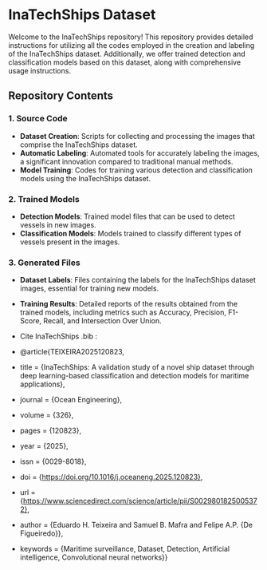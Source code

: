 # InaTechShips Dataset

Welcome to the InaTechShips repository! This repository provides detailed instructions for utilizing all the codes employed in the creation and labeling of the InaTechShips dataset. Additionally, we offer trained detection and classification models based on this dataset, along with comprehensive usage instructions.

## Repository Contents

### 1. Source Code
- **Dataset Creation**: Scripts for collecting and processing the images that comprise the InaTechShips dataset.
- **Automatic Labeling**: Automated tools for accurately labeling the images, a significant innovation compared to traditional manual methods.
- **Model Training**: Codes for training various detection and classification models using the InaTechShips dataset.

### 2. Trained Models
- **Detection Models**: Trained model files that can be used to detect vessels in new images.
- **Classification Models**: Models trained to classify different types of vessels present in the images.

### 3. Generated Files
- **Dataset Labels**: Files containing the labels for the InaTechShips dataset images, essential for training new models.
- **Training Results**: Detailed reports of the results obtained from the trained models, including metrics such as Accuracy, Precision, F1-Score, Recall, and Intersection Over Union.

- Cite InaTechShips .bib :

- @article{TEIXEIRA2025120823,
- title = {InaTechShips: A validation study of a novel ship dataset through deep learning-based classification and detection models for maritime applications},
- journal = {Ocean Engineering},
- volume = {326},
- pages = {120823},
- year = {2025},
- issn = {0029-8018},
- doi = {https://doi.org/10.1016/j.oceaneng.2025.120823},
- url = {https://www.sciencedirect.com/science/article/pii/S0029801825005372},
- author = {Eduardo H. Teixeira and Samuel B. Mafra and Felipe A.P. {De Figueiredo}},
- keywords = {Maritime surveillance, Dataset, Detection, Artificial intelligence, Convolutional neural networks}}


